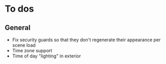 # To dos

## General
* Fix security guards so that they don't regenerate their appearance per scene load
* Time zone support
* Time of day "lighting" in exterior

